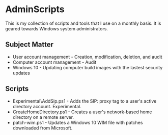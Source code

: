 # AdminScripts
This is my collection of scripts and tools that I use on a monthly basis.  It is geared towards Windows system administrators.

## Subject Matter
* User account management - Creation, modification, deletion, and audit
* Computer account management - Audit
* Windows 10 - Updating computer build images with the lastest security updates

## Scripts
* Experimental\AddSip.ps1 - Adds the SIP: proxy tag to a user's active directory account.  Experimental.
* CreateHomeDirectory.ps1 - Creates a user's network-based home directory on a remote server.
* patch-wim.ps1 - Updates a Windows 10 WIM file with patches downloaded from Microsoft.
